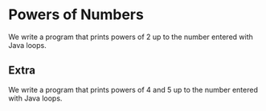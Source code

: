 # Powers of Numbers
We write a program that prints powers of 2 up to the number entered with Java loops.
## Extra
We write a program that prints powers of 4 and 5 up to the number entered with Java loops.